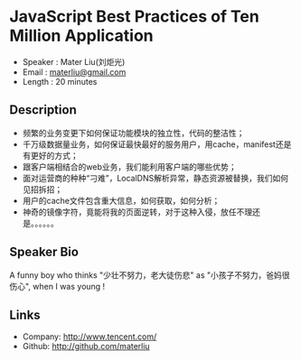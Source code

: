 JavaScript Best Practices of Ten Million Application 
========================

* Speaker   : Mater Liu(刘炬光)
* Email     : materliu@gmail.com
* Length    : 20 minutes

Description
-----------

* 频繁的业务变更下如何保证功能模块的独立性，代码的整洁性；
* 千万级数据量业务，如何保证最快最好的服务用户，用cache，manifest还是有更好的方式；
* 跟客户端相结合的web业务，我们能利用客户端的哪些优势；
* 面对运营商的种种“刁难”，LocalDNS解析异常，静态资源被替换，我们如何见招拆招；
* 用户的cache文件包含重大信息，如何获取，如何分析；
* 神奇的镜像字符，竟能将我的页面逆转，对于这种入侵，放任不理还是。。。。。。


Speaker Bio
-----------

A funny boy who thinks "少壮不努力，老大徒伤悲" as "小孩子不努力，爸妈很伤心", when I was young !

Links
-----

* Company: http://www.tencent.com/
* Github: http://github.com/materliu